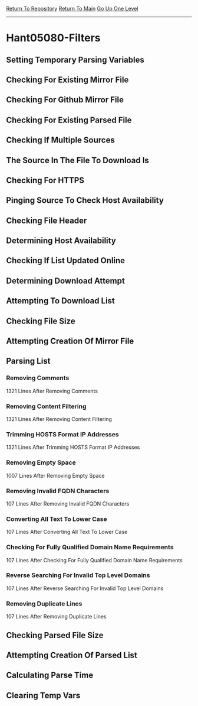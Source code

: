 [Return To Repository](https://github.com/deathbybandaid/piholeparser/)
[Return To Main](https://github.com/deathbybandaid/piholeparser/blob/master/RecentRunLogs/Mainlog.md)
[Go Up One Level](https://github.com/deathbybandaid/piholeparser/blob/master/RecentRunLogs/TopLevelScripts/30-Processing-External-Blacklists.md)
____________________________________
# Hant05080-Filters
## Setting Temporary Parsing Variables
## Checking For Existing Mirror File
## Checking For Github Mirror File
## Checking For Existing Parsed File
## Checking If Multiple Sources
## The Source In The File To Download Is
## Checking For HTTPS
## Pinging Source To Check Host Availability
## Checking File Header
## Determining Host Availability
## Checking If List Updated Online
## Determining Download Attempt
## Attempting To Download List
## Checking File Size
## Attempting Creation Of Mirror File
## Parsing List
### Removing Comments
1321 Lines After Removing Comments
### Removing Content Filtering
1321 Lines After Removing Content Filtering
### Trimming HOSTS Format IP Addresses
1321 Lines After Trimming HOSTS Format IP Addresses
### Removing Empty Space
1007 Lines After Removing Empty Space
### Removing Invalid FQDN Characters
107 Lines After Removing Invalid FQDN Characters
### Converting All Text To Lower Case
107 Lines After Converting All Text To Lower Case
### Checking For Fully Qualified Domain Name Requirements
107 Lines After Checking For Fully Qualified Domain Name Requirements
### Reverse Searching For Invalid Top Level Domains
107 Lines After Reverse Searching For Invalid Top Level Domains
### Removing Duplicate Lines
107 Lines After Removing Duplicate Lines
## Checking Parsed File Size
## Attempting Creation Of Parsed List
## Calculating Parse Time
## Clearing Temp Vars

